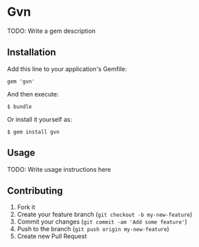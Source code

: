 # Gvn

TODO: Write a gem description

## Installation

Add this line to your application's Gemfile:

    gem 'gvn'

And then execute:

    $ bundle

Or install it yourself as:

    $ gem install gvn

## Usage

TODO: Write usage instructions here

## Contributing

1. Fork it
2. Create your feature branch (`git checkout -b my-new-feature`)
3. Commit your changes (`git commit -am 'Add some feature'`)
4. Push to the branch (`git push origin my-new-feature`)
5. Create new Pull Request

